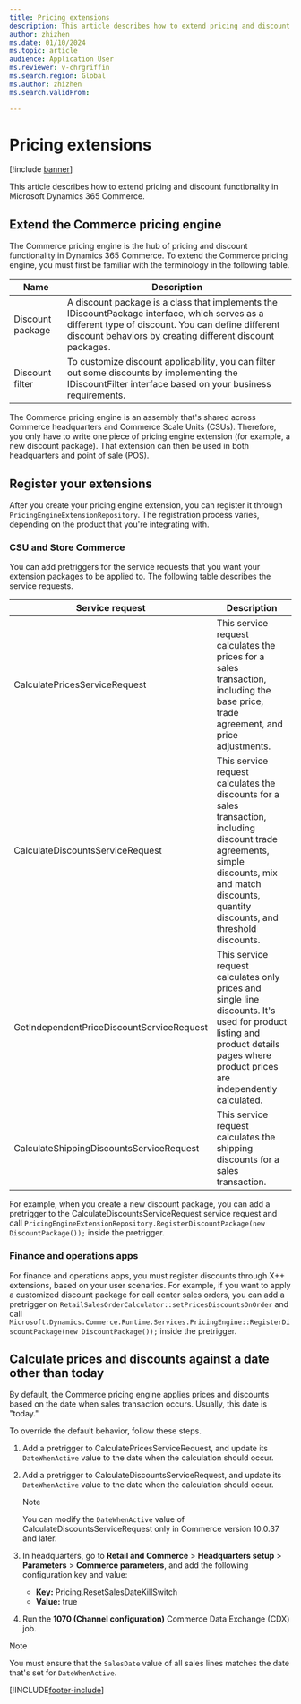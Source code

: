 ```yaml
---
title: Pricing extensions
description: This article describes how to extend pricing and discount functionality in Microsoft Dynamics 365 Commerce.
author: zhizhen
ms.date: 01/10/2024
ms.topic: article
audience: Application User
ms.reviewer: v-chrgriffin
ms.search.region: Global
ms.author: zhizhen
ms.search.validFrom:

---
```


# Pricing extensions

[!include [banner](../includes/banner.md)]

This article describes how to extend pricing and discount functionality in Microsoft Dynamics 365 Commerce.

## Extend the Commerce pricing engine

The Commerce pricing engine is the hub of pricing and discount functionality in Dynamics 365 Commerce. To extend the Commerce pricing engine, you must first be familiar with the terminology in the following table.

| Name | Description |
| --- | --- |
| Discount package | A discount package is a class that implements the IDiscountPackage interface, which serves as a different type of discount. You can define different discount behaviors by creating different discount packages. |
| Discount filter | To customize discount applicability, you can filter out some discounts by implementing the IDiscountFilter interface based on your business requirements. |

The Commerce pricing engine is an assembly that's shared across Commerce headquarters and Commerce Scale Units (CSUs). Therefore, you only have to write one piece of pricing engine extension (for example, a new discount package). That extension can then be used in both headquarters and point of sale (POS).

## Register your extensions

After you create your pricing engine extension, you can register it through `PricingEngineExtensionRepository`. The registration process varies, depending on the product that you're integrating with.

### CSU and Store Commerce

You can add pretriggers for the service requests that you want your extension packages to be applied to. The following table describes the service requests.

| Service request | Description |
| --- | --- |
| CalculatePricesServiceRequest | This service request calculates the prices for a sales transaction, including the base price, trade agreement, and price adjustments. |
| CalculateDiscountsServiceRequest | This service request calculates the discounts for a sales transaction, including discount trade agreements, simple discounts, mix and match discounts, quantity discounts, and threshold discounts. |
| GetIndependentPriceDiscountServiceRequest| This service request calculates only prices and single line discounts. It's used for product listing and product details pages where product prices are independently calculated. |
| CalculateShippingDiscountsServiceRequest | This service request calculates the shipping discounts for a sales transaction. |

For example, when you create a new discount package, you can add a pretrigger to the CalculateDiscountsServiceRequest service request and call `PricingEngineExtensionRepository.RegisterDiscountPackage(new DiscountPackage());` inside the pretrigger.

### Finance and operations apps

For finance and operations apps, you must register discounts through X++ extensions, based on your user scenarios. For example, if you want to apply a customized discount package for call center sales orders, you can add a pretrigger on `RetailSalesOrderCalculator::setPricesDiscountsOnOrder` and call `Microsoft.Dynamics.Commerce.Runtime.Services.PricingEngine::RegisterDiscountPackage(new DiscountPackage());` inside the pretrigger.

## Calculate prices and discounts against a date other than today

By default, the Commerce pricing engine applies prices and discounts based on the date when sales transaction occurs. Usually, this date is "today."

To override the default behavior, follow these steps.

1. Add a pretrigger to CalculatePricesServiceRequest, and update its `DateWhenActive` value to the date when the calculation should occur.
1. Add a pretrigger to CalculateDiscountsServiceRequest, and update its `DateWhenActive` value to the date when the calculation should occur.

    > [!NOTE]
    > You can modify the `DateWhenActive` value of CalculateDiscountsServiceRequest only in Commerce version 10.0.37 and later.

1. In headquarters, go to **Retail and Commerce** \> **Headquarters setup** \> **Parameters** \> **Commerce parameters**, and add the following configuration key and value:

    - **Key:** Pricing.ResetSalesDateKillSwitch
    - **Value:** true

1. Run the **1070 (Channel configuration)** Commerce Data Exchange (CDX) job.

> [!NOTE]
> You must ensure that the `SalesDate` value of all sales lines matches the date that's set for `DateWhenActive`.

[!INCLUDE[footer-include](../includes/footer-banner.md)]
